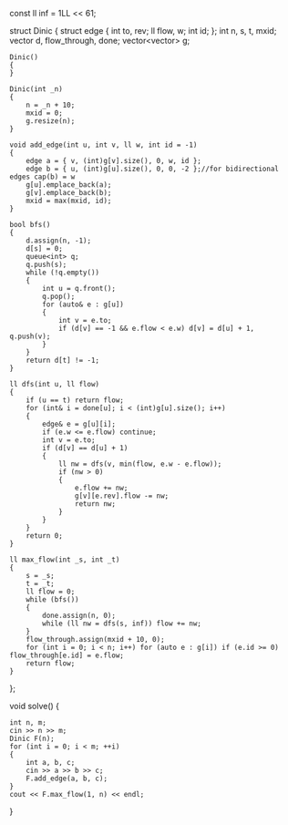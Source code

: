 
const ll inf = 1LL << 61;

struct Dinic
{
	struct edge
	{
		int to, rev;
		ll flow, w;
		int id;
	};
	int n, s, t, mxid;
	vector<int> d, flow_through, done;
	vector<vector<edge>> g;

	Dinic()
	{
	}

	Dinic(int _n)
	{
		n = _n + 10;
		mxid = 0;
		g.resize(n);
	}

	void add_edge(int u, int v, ll w, int id = -1)
	{
		edge a = { v, (int)g[v].size(), 0, w, id };
		edge b = { u, (int)g[u].size(), 0, 0, -2 };//for bidirectional edges cap(b) = w  
		g[u].emplace_back(a);
		g[v].emplace_back(b);
		mxid = max(mxid, id);
	}

	bool bfs()
	{
		d.assign(n, -1);
		d[s] = 0;
		queue<int> q;
		q.push(s);
		while (!q.empty())
		{
			int u = q.front();
			q.pop();
			for (auto& e : g[u])
			{
				int v = e.to;
				if (d[v] == -1 && e.flow < e.w) d[v] = d[u] + 1, q.push(v);
			}
		}
		return d[t] != -1;
	}

	ll dfs(int u, ll flow)
	{
		if (u == t) return flow;
		for (int& i = done[u]; i < (int)g[u].size(); i++)
		{
			edge& e = g[u][i];
			if (e.w <= e.flow) continue;
			int v = e.to;
			if (d[v] == d[u] + 1)
			{
				ll nw = dfs(v, min(flow, e.w - e.flow));
				if (nw > 0)
				{
					e.flow += nw;
					g[v][e.rev].flow -= nw;
					return nw;
				}
			}
		}
		return 0;
	}

	ll max_flow(int _s, int _t)
	{
		s = _s;
		t = _t;
		ll flow = 0;
		while (bfs())
		{
			done.assign(n, 0);
			while (ll nw = dfs(s, inf)) flow += nw;
		}
		flow_through.assign(mxid + 10, 0);
		for (int i = 0; i < n; i++) for (auto e : g[i]) if (e.id >= 0) flow_through[e.id] = e.flow;
		return flow;
	}
};

void solve()
{

	int n, m;
	cin >> n >> m;
	Dinic F(n);
	for (int i = 0; i < m; ++i)
	{
		int a, b, c;
		cin >> a >> b >> c;
		F.add_edge(a, b, c);
	}
	cout << F.max_flow(1, n) << endl;
}